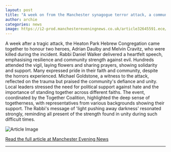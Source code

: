 ```yaml
---
layout: post
title: "A week on from the Manchester synagogue terror attack, a community honours its selfless heroes"
author: archie
categories: news
image: https://i2-prod.manchestereveningnews.co.uk/article32645591.ece/ALTERNATES/s1200/0_JS383922721.jpg
---
```

A week after a tragic attack, the Heaton Park Hebrew Congregation came together to honour two heroes, Adrian Daulby and Melvin Cravitz, who were killed during the incident. Rabbi Daniel Walker delivered a heartfelt speech, emphasising resilience and community strength against evil. Hundreds attended the vigil, laying flowers and sharing prayers, showing solidarity and support. Many expressed pride in their faith and community, despite the horrors experienced. Michael Goldstone, a witness to the attack, reflected on the trauma but praised the community's defiance and unity. Local leaders stressed the need for political support against hate and the importance of standing together across different faiths. The event, coordinated by the Together Coalition, highlighted the deep sense of togetherness, with representatives from various backgrounds showing their support. The Rabbi's message of 'light pushing away darkness' resonated strongly, reminding all present of the strength found in unity during such difficult times.

![Article Image](https://i2-prod.manchestereveningnews.co.uk/article32645591.ece/ALTERNATES/s1200/0_JS383922721.jpg)

[Read the full article at Manchester Evening News](https://www.manchestereveningnews.co.uk/news/week-manchester-synagogue-terror-attack-32644665)

---
